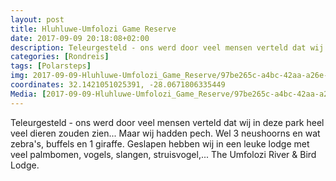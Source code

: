 ```yaml
---
layout: post
title: Hluhluwe-Umfolozi Game Reserve
date: 2017-09-09 20:18:08+02:00
description: Teleurgesteld - ons werd door veel mensen verteld dat wij in deze park heel veel dieren zouden zien... Maar wij hadden pech.  Wel 3 neushoorns en wat zebra's, buffels en 1 giraffe.  Geslapen hebben wij in een leuke lodge
categories: [Rondreis]
tags: [Polarsteps]
img: 2017-09-09-Hluhluwe-Umfolozi_Game_Reserve/97be265c-a4bc-42aa-a26e-be92c5759147_large_image.jpg
coordinates: 32.1421051025391, -28.0671806335449
Media: [2017-09-09-Hluhluwe-Umfolozi_Game_Reserve/97be265c-a4bc-42aa-a26e-be92c5759147_large_image.jpg, 2017-09-09-Hluhluwe-Umfolozi_Game_Reserve/438f304c-3c82-4030-b924-f8587eddcc0d_large_image.jpg, 2017-09-09-Hluhluwe-Umfolozi_Game_Reserve/45ac289d-2d27-4e03-ad73-9a8a2729363b_large_image.jpg, 2017-09-09-Hluhluwe-Umfolozi_Game_Reserve/76f2e5c1-25f7-423d-9f36-baf00d6616fc_large_image.jpg, 2017-09-09-Hluhluwe-Umfolozi_Game_Reserve/ed38968e-7a69-4309-afdf-3524cfdfe07a_large_image.jpg]
---
```

Teleurgesteld - ons werd door veel mensen verteld dat wij in deze park heel veel dieren zouden zien... Maar wij hadden pech. 
Wel 3 neushoorns en wat zebra's, buffels en 1 giraffe. 
Geslapen hebben wij in een leuke lodge met veel palmbomen, vogels, slangen, struisvogel,... The Umfolozi River & Bird Lodge.